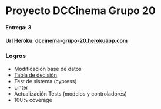 # Proyecto DCCinema Grupo 20

#### Entrega: 3

#### Url Heroku: [dccinema-grupo-20.herokuapp.com](https://dccinema-grupo-20.herokuapp.com/)

### Logros

- Modificación base de datos
- [Tabla de decisión](/docs/Tabla%20de%20decisión.md)
- Test de sistema (cypress)
- Linter
- Actualización Tests (modelos y controladores)
- 100% coverage
